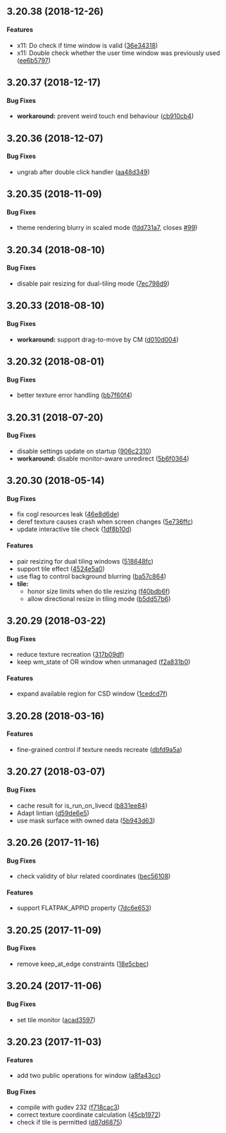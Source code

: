 <a name=""></a>
##  3.20.38 (2018-12-26)

#### Features

* x11: Do check if time window is valid ([36e34318](36e34318))
* x11: Double check whether the user time window was previously used ([ee6b5797](ee6b5797))



<a name=""></a>
##  3.20.37 (2018-12-17)


#### Bug Fixes

* **workaround:**  prevent weird touch end behaviour ([cb910cb4](cb910cb4))



<a name="3.20.36"></a>
## 3.20.36 (2018-12-07)


#### Bug Fixes

*   ungrab after double click handler ([aa48d349](aa48d349))



<a name="3.20.35"></a>
## 3.20.35 (2018-11-09)


#### Bug Fixes

*   theme rendering blurry in scaled mode ([fdd731a7](fdd731a7), closes [#99](99))



<a name=""></a>
##  3.20.34 (2018-08-10)


#### Bug Fixes

*   disable pair resizing for dual-tiling mode ([7ec798d9](7ec798d9))



<a name=""></a>
##  3.20.33 (2018-08-10)


#### Bug Fixes

* **workaround:**  support drag-to-move by CM ([d010d004](d010d004))



<a name=""></a>
##  3.20.32 (2018-08-01)


#### Bug Fixes

*   better texture error handling ([bb7f60f4](bb7f60f4))



<a name=""></a>
##  3.20.31 (2018-07-20)


#### Bug Fixes

*   disable settings update on startup ([906c2310](906c2310))
* **workaround:**  disable monitor-aware unredirect ([5b6f0364](5b6f0364))


##  3.20.30 (2018-05-14)


#### Bug Fixes

*   fix cogl resources leak ([46e8d6de](46e8d6de))
*   deref texture causes crash when screen changes ([5e736ffc](5e736ffc))
*   update interactive tile check ([1df8b10d](1df8b10d))

#### Features

*   pair resizing for dual tiling windows ([518648fc](518648fc))
*   support tile effect ([4524e5a0](4524e5a0))
*   use flag to control background blurring ([ba57c864](ba57c864))
* **tile:**
  *  honor size limits when do tile resizing ([f40bdb6f](f40bdb6f))
  *  allow directional resize in tiling mode ([b5dd57b6](b5dd57b6))



##  3.20.29 (2018-03-22)


#### Bug Fixes

*   reduce texture recreation ([317b09df](317b09df))
*   keep wm_state of OR window when unmanaged ([f2a831b0](f2a831b0))

#### Features

*   expand available region for CSD window ([1cedcd7f](1cedcd7f))



##  3.20.28 (2018-03-16)


#### Features

*   fine-grained control if texture needs recreate ([dbfd9a5a](dbfd9a5a))



##  3.20.27 (2018-03-07)


#### Bug Fixes

*   cache result for is_run_on_livecd ([b831ee84](b831ee84))
*   Adapt lintian ([d59de6e5](d59de6e5))
*   use mask surface with owned data ([5b943d63](5b943d63))



##  3.20.26 (2017-11-16)


#### Bug Fixes

*   check validity of blur related coordinates ([bec56108](bec56108))

#### Features

*   support FLATPAK_APPID property ([7dc6e653](7dc6e653))



##  3.20.25 (2017-11-09)


#### Bug Fixes

*   remove keep_at_edge constraints ([18e5cbec](18e5cbec))



##  3.20.24 (2017-11-06)


#### Bug Fixes

*   set tile monitor ([acad3597](acad3597))



## 3.20.23 (2017-11-03)

#### Features

*   add two public operations for window ([a8fa43cc](a8fa43cc))

#### Bug Fixes

*   compile with gudev 232 ([f718cac3](f718cac3))
*   correct texture coordinate calculation ([45cb1972](45cb1972))
*   check if tile is permitted ([d87d6875](d87d6875))


